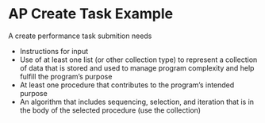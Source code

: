 # AP Create Task Example

A create performance task submition needs

- Instructions for input
- Use of at least one list (or other collection type) to represent a collection of
data that is stored and used to manage program complexity and help fulfill
the program’s purpose
-  At least one procedure that contributes to the program’s intended purpose
- An algorithm that includes sequencing, selection, and iteration that is in the
body of the selected procedure (use the collection)